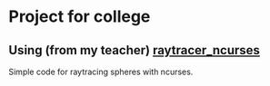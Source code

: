 # Project for college
## Using (from my teacher) [raytracer_ncurses](https://github.com/cyrilrabat/raytracer_ncurses)
Simple code for raytracing spheres with ncurses.